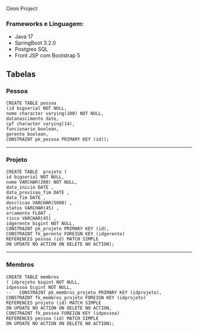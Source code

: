 Omni Project

### Frameworks e Linguagem:
* Java 17
* SpringBoot 3.2.0
* Postgres SQL
* Front JSP com Bootstrap 5

## Tabelas

### Pessoa
````
CREATE TABLE pessoa
(id bigserial NOT NULL,
nome character varying(100) NOT NULL,
datanascimento date,
cpf character varying(14),
funcionario boolean,
gerente boolean,
CONSTRAINT pk_pessoa PRIMARY KEY (id));
````

-- -----------------------------------------------------
### Projeto

````
CREATE TABLE  projeto (
id bigserial NOT NULL,
nome VARCHAR(200) NOT NULL,
data_inicio DATE ,
data_previsao_fim DATE ,
data_fim DATE ,
descricao VARCHAR(5000) ,
status VARCHAR(45) ,
orcamento FLOAT ,
risco VARCHAR(45) ,
idgerente bigint NOT NULL,
CONSTRAINT pk_projeto PRIMARY KEY (id),
CONSTRAINT fk_gerente FOREIGN KEY (idgerente)
REFERENCES pessoa (id) MATCH SIMPLE
ON UPDATE NO ACTION ON DELETE NO ACTION);
````

-- -----------------------------------------------------
### Membros

````
CREATE TABLE membros
( idprojeto bigint NOT NULL,
idpessoa bigint NOT NULL,
--   CONSTRAINT pk_membros_projeto PRIMARY KEY (idprojeto),
CONSTRAINT fk_membros_projeto FOREIGN KEY (idprojeto)
REFERENCES projeto (id) MATCH SIMPLE
ON UPDATE NO ACTION ON DELETE NO ACTION,
CONSTRAINT fk_pessoa FOREIGN KEY (idpessoa)
REFERENCES pessoa (id) MATCH SIMPLE
ON UPDATE NO ACTION ON DELETE NO ACTION);
````